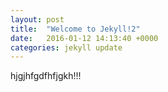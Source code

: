 ```yaml
---
layout: post
title:  "Welcome to Jekyll!2"
date:   2016-01-12 14:13:40 +0000
categories: jekyll update
---
```

hjgjhfgdfhfjgkh!!!
